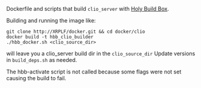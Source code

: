 Dockerfile and scripts that build `clio_server` with [Holy Build Box](https://phusion.github.io/holy-build-box).

Building and running the image like:

    git clone http://XRPLF/docker.git && cd docker/clio
    docker build -t hbb_clio_builder
    ./hbb_docker.sh <clio_source_dir>


will leave you a clio_server build dir in the `clio_source_dir`
Update versions in `build_deps.sh` as needed.

The hbb-activate script is not called because some flags were not set causing the build to fail.